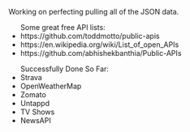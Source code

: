 Working on perfecting pulling all of the JSON data.

<ul>Some great free API lists:
  <li>https://github.com/toddmotto/public-apis</li>
  <li>https://en.wikipedia.org/wiki/List_of_open_APIs</li>
  <li>https://github.com/abhishekbanthia/Public-APIs</li>
</ul>

<ul> Successfully Done So Far:
  <li>Strava</li>
  <li>OpenWeatherMap</li>
  <li>Zomato</li>
  <li>Untappd</li>
  <li>TV Shows</li>
  <li>NewsAPI</li>
</ul>
